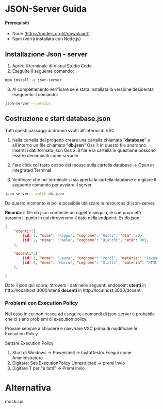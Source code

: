 # JSON-Server Guida

#### Prerequisiti
- Node (https://nodejs.org/it/download/)
- Npm (verrà installato con Node.js)

## Installazione Json - server

1. Aprire il terminale di Visual Studio Code
2. Eseguire il seguente comando:
```bash
npm install -g json-server
```
3. Al completamento verificare se è stata installata la versione desiderata eseguento il comando:
```bash
json-server --version
```
## Costruzione e start database.json
Tutti questi passaggi andranno svolti all'interno di VSC

1. Nella cartella del progetto creare una cartella chiamata "**database**" e all'interno un file chiamato "**db.json**"
Oss 1: in questo file andranno inseriti i dati formato json
Oss 2: il file e la cartella in questione possono essere denominati come si vuole

2. Fare click col tasto destro del mouse sulla cartella database -> Open in Integrated Terminal

3. Verificare che nel terminale si sia aperta la cartella database e digitare il seguente comando per avviare il server
```bash
json-server --watch db.json
```

Da questo momento in poi è possibile utilizzare le resources di json-server.

**Ricorda**: il file db.json contiente un oggetto singolo, le sue proprietà saranno il punto in cui ritroveremo il dato nella endpoint.
Es db.json:
```json
{
    "utenti":[
        {id: 1, "nome": "Pippo", "cognome": "Rossi", "età": 30},
        {id: 2, "nome": "Paola", "cognome": "Bianchi", "età": 30},
    ],

    "docenti":[
        {id: 1, "nome": "Laura", "cognome": "Verdi", "materia": "Javascript"},
        {id: 2, "nome": "Marco", "cognome": "Gialli", "materia": "HTML"},
    ],

}
```
Dato il json qui sopra, ritroverò i dati nelle seguenti endopoint
**utenti** in http://localhost:3000/utenti
**docenti** in http://localhost:3000/docenti

### Problemi con Execution Policy
Nel caso in cui non riesca ad eseguire i comandi di json-server è probabile che ci siano problemi di execution policy.

Provare sempre a chiudere e riavvirare VSC prima di modificare le Execution Policy

Settare Execution Policy
1. Start di Windows -> Powershell -> tastoDestro Esegui come Amministratore
2. Digitare: Set-ExecutionPolicy Unrestricted -> premi Invio
3. Digitare T per "a tutti" -> Premi Invio 

# Alternativa
mock.api